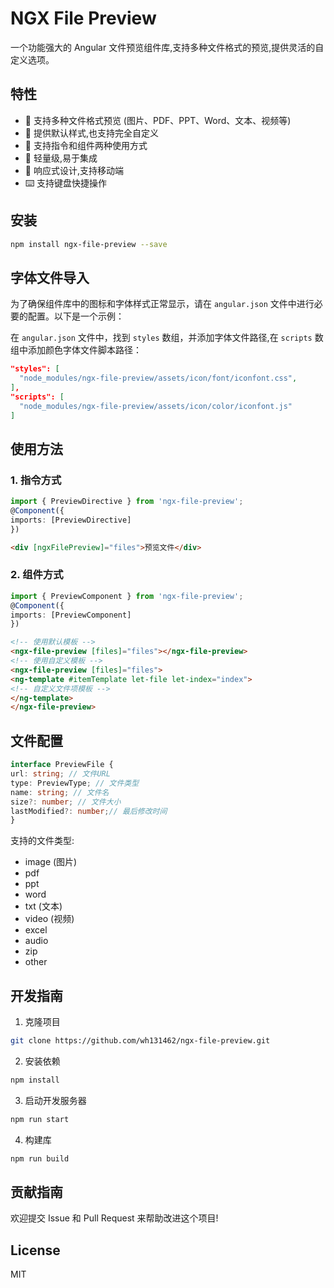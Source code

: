 # NGX File Preview

一个功能强大的 Angular 文件预览组件库,支持多种文件格式的预览,提供灵活的自定义选项。

## 特性

- 🎯 支持多种文件格式预览 (图片、PDF、PPT、Word、文本、视频等)
- 🎨 提供默认样式,也支持完全自定义
- 💪 支持指令和组件两种使用方式
- 🚀 轻量级,易于集成
- 📱 响应式设计,支持移动端
- ⌨️ 支持键盘快捷操作

## 安装
```bash
npm install ngx-file-preview --save
```
## 字体文件导入

为了确保组件库中的图标和字体样式正常显示，请在 `angular.json` 文件中进行必要的配置。以下是一个示例：

在 `angular.json` 文件中，找到 `styles` 数组，并添加字体文件路径,在 `scripts` 数组中添加颜色字体文件脚本路径：
```json
"styles": [
  "node_modules/ngx-file-preview/assets/icon/font/iconfont.css",
],
"scripts": [
  "node_modules/ngx-file-preview/assets/icon/color/iconfont.js"
]
```


## 使用方法

### 1. 指令方式
```typescript
import { PreviewDirective } from 'ngx-file-preview';
@Component({
imports: [PreviewDirective]
})
```
```html
<div [ngxFilePreview]="files">预览文件</div>
```

### 2. 组件方式
```typescript
import { PreviewComponent } from 'ngx-file-preview';
@Component({
imports: [PreviewComponent]
})
```
```html
<!-- 使用默认模板 -->
<ngx-file-preview [files]="files"></ngx-file-preview>
<!-- 使用自定义模板 -->
<ngx-file-preview [files]="files">
<ng-template #itemTemplate let-file let-index="index">
<!-- 自定义文件项模板 -->
</ng-template>
</ngx-file-preview>
```


## 文件配置
```typescript
interface PreviewFile {
url: string; // 文件URL
type: PreviewType; // 文件类型
name: string; // 文件名
size?: number; // 文件大小
lastModified?: number;// 最后修改时间
}
```

支持的文件类型:
- image (图片)
- pdf 
- ppt
- word
- txt (文本)
- video (视频)
- excel
- audio
- zip
- other

## 开发指南

1. 克隆项目
```bash
git clone https://github.com/wh131462/ngx-file-preview.git
```
2. 安装依赖
```bash
npm install
```
3. 启动开发服务器
```bash
npm run start
```
4. 构建库
```bash
npm run build
```

## 贡献指南

欢迎提交 Issue 和 Pull Request 来帮助改进这个项目!

## License

MIT
